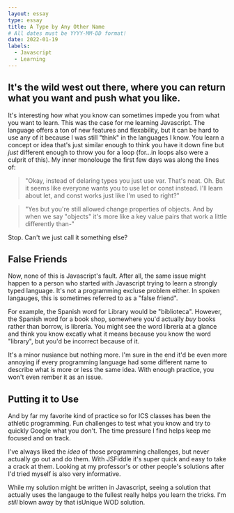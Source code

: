 ```yaml
---
layout: essay
type: essay
title: A Type by Any Other Name
# All dates must be YYYY-MM-DD format!
date: 2022-01-19
labels:
  - Javascript
  - Learning
---
```


## It's the wild west out there, where you can return what you want and push what you like.

 It's interesting how what you know can sometimes impede you from what you want to learn. This was the case for me learning Javascript. The language offers a ton of new features and flexability, but it can be hard to use any of it because I was still "think" in the languages I know. You learn a concept or idea that's just similar enough to think you have it down fine but *just* different enough to throw you for a loop (for...in loops also were a culprit of this). My inner monolouge the first few days was along the lines of:
 
 > "Okay, instead of delaring types you just use var. That's neat. Oh. But it seems like everyone wants you to use let or const instead. I'll learn about let, and const works just like I'm used to right?" 

 > "Yes but you're still allowed change properties of objects. And by when we say "objects" it's more like a key value pairs that work a little differently than-"

Stop. Can't we just call it something else?

## False Friends

Now, none of this is Javascript's fault. After all, the same issue might happen to a person who started with Javascript trying to learn a strongly typed language. It's not a programming excluse problem either. In spoken langauges, this is sometimes referred to as a "false friend".

For example, the Spanish word for Library would be "biblioteca". However, the Spanish word for a book shop, somewhere you'd actually *buy* books rather than borrow, is librería. You might see the word librería at a glance and think you know excatly what it means because you know the word "library", but you'd be incorrect because of it.

It's a minor nusiance but nothing more. I'm sure in the end it'd be even more annoying if every programming language had some different name to describe what is more or less the same idea. With enough practice, you won't even rember it as an issue.

## Putting it to Use
And by far my favorite kind of practice so for ICS classes has been the athletic programming. Fun challenges to test what you know and try to quickly Google what you don't. The time pressure I find helps keep me focused and on track.

I've always liked the *idea* of those programming challenges, but never actually go out and do them. With JSFiddle it's super quick and easy to take a crack at them. Looking at my professor's or other people's solutions after I'd tried myself is also very informative.

While my solution might be written in Javascript, seeing a solution that actually uses the langauge to the fullest really helps you learn the tricks. I'm *still* blown away by that isUnique WOD solution.
